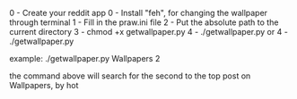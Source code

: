 0 - Create your reddit app 
0 - Install "feh", for changing the wallpaper through terminal
1 - Fill in the praw.ini file 
2 - Put the absolute path to the current directory 
3 - chmod +x getwallpaper.py
4 - ./getwallpaper.py 
or 
4 - ./getwallpaper.py <Subreddit> <top value>

example: ./getwallpaper.py Wallpapers 2 

the command above will search for the second to the top post on Wallpapers, by hot
